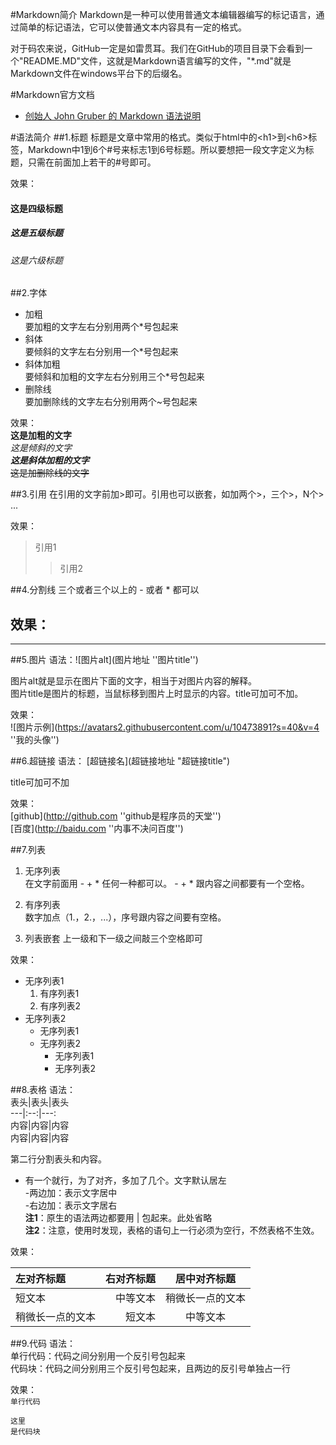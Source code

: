 #Markdown简介
Markdown是一种可以使用普通文本编辑器编写的标记语言，通过简单的标记语法，它可以使普通文本内容具有一定的格式。

对于码农来说，GitHub一定是如雷贯耳。我们在GitHub的项目目录下会看到一个"README.MD"文件，这就是Markdown语言编写的文件，"*.md"就是Markdown文件在windows平台下的后缀名。

#Markdown官方文档
*  [创始人 John Gruber 的 Markdown 语法说明](https://daringfireball.net/projects/markdown/syntax)


#语法简介
##1.标题
标题是文章中常用的格式。类似于html中的<h1\>到<h6\>标签，Markdown中1到6个#号来标志1到6号标题。所以要想把一段文字定义为标题，只需在前面加上若干的#号即可。  

效果：  
#### 这是四级标题
##### 这是五级标题
###### 这是六级标题

##2.字体
*  加粗  
要加粗的文字左右分别用两个*号包起来
*  斜体  
要倾斜的文字左右分别用一个*号包起来
*  斜体加粗  
要倾斜和加粗的文字左右分别用三个*号包起来
*  删除线  
要加删除线的文字左右分别用两个~号包起来

效果：  
**这是加粗的文字**  
*这是倾斜的文字*  
***这是斜体加粗的文字***  
~~这是加删除线的文字~~ 

##3.引用
在引用的文字前加\>即可。引用也可以嵌套，如加两个\>，三个\>，N个\> ...

效果：
>引用1
>>引用2

##4.分割线
三个或者三个以上的 - 或者 * 都可以

效果：
----
****

##5.图片
语法：\![图片alt\](图片地址 ''图片title'')

图片alt就是显示在图片下面的文字，相当于对图片内容的解释。  
图片title是图片的标题，当鼠标移到图片上时显示的内容。title可加可不加。

效果：  
![图片示例](https://avatars2.githubusercontent.com/u/10473891?s=40&v=4 ''我的头像'')

##6.超链接
语法： [超链接名\](超链接地址 "超链接title")

title可加可不加

效果：  
[github](http://github.com ''github是程序员的天堂'')  
[百度](http://baidu.com ''内事不决问百度'')

##7.列表
1. 无序列表  
在文字前面用 - + * 任何一种都可以。 - + * 跟内容之间都要有一个空格。

2. 有序列表  
数字加点（1.，2.，...），序号跟内容之间要有空格。

3. 列表嵌套
上一级和下一级之间敲三个空格即可

效果：

   *  无序列表1  
       1. 有序列表1  
       2. 有序列表2  
   *  无序列表2  
       - 无序列表1  
       - 无序列表2 
          + 无序列表1
          + 无序列表2
      

##8.表格
语法：  
表头|表头|表头  
---|:--:|---:  
内容|内容|内容  
内容|内容|内容  

第二行分割表头和内容。  
- 有一个就行，为了对齐，多加了几个。文字默认居左  
-两边加：表示文字居中  
-右边加：表示文字居右  
**注1**：原生的语法两边都要用 | 包起来。此处省略  
**注2**：注意，使用时发现，表格的语句上一行必须为空行，不然表格不生效。

效果： 

| 左对齐标题 | 右对齐标题 | 居中对齐标题 |
| :------| ------: | :------: |
| 短文本 | 中等文本 | 稍微长一点的文本 |
| 稍微长一点的文本 | 短文本 | 中等文本 |

##9.代码
语法：  
单行代码：代码之间分别用一个反引号包起来  
代码块：代码之间分别用三个反引号包起来，且两边的反引号单独占一行  

效果：  
`单行代码`

```
这里
是代码块
```

